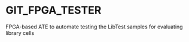 # GIT_FPGA_TESTER
FPGA-based ATE to automate testing the LibTest samples for evaluating library cells
